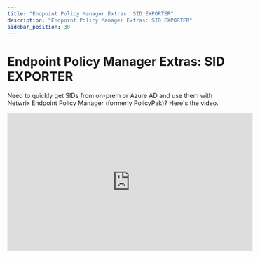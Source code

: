 ```yaml
---
title: "Endpoint Policy Manager Extras: SID EXPORTER"
description: "Endpoint Policy Manager Extras: SID EXPORTER"
sidebar_position: 30
---
```


# Endpoint Policy Manager Extras: SID EXPORTER

Need to quickly get SIDs from on-prem or Azure AD and use them with Netwrix Endpoint Policy Manager
(formerly PolicyPak)? Here's the video.

<iframe width="560" height="315" src="https://www.youtube.com/embed/QGoSm1H_B-k" title="PP Extras: SID EXPORTER" frameborder="0" allow="accelerometer; autoplay; clipboard-write; encrypted-media; gyroscope; picture-in-picture; web-share" referrerpolicy="strict-origin-when-cross-origin" allowfullscreen="1"></iframe>
